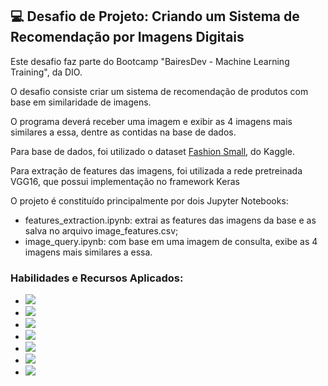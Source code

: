 ## :computer: Desafio de Projeto: Criando um Sistema de Recomendação por Imagens Digitais
<p>Este desafio faz parte do Bootcamp "BairesDev - Machine Learning Training", da DIO.
<p>O desafio consiste criar um sistema de recomendação de produtos com base em similaridade de imagens.
<p>O programa deverá receber uma imagem e exibir as 4 imagens mais similares a essa, dentre as contidas na base de dados.
<p>Para base de dados, foi utilizado o dataset <a href="https://www.kaggle.com/datasets/bhaskar2443053/fashion-small">Fashion Small</a>, do Kaggle.
<p>Para extração de features das imagens, foi utilizada a rede pretreinada VGG16, que possui implementação no framework Keras
<p>O projeto é constituído principalmente por dois Jupyter Notebooks:

- features_extraction.ipynb: extrai as features das imagens da base e as salva no arquivo image_features.csv;
- image_query.ipynb: com base em uma imagem de consulta, exibe as 4 imagens mais similares a essa.

### Habilidades e Recursos Aplicados:


- ![](https://img.shields.io/badge/python-170888?logo=python&labelColor=170888)
- ![](https://img.shields.io/badge/numpy-manipulação_de_vetores_e_tensores-blue?logo=numpy&labelColor=170888)
- ![](https://img.shields.io/badge/pandas-dataframes_e_manipulação_de_arquivos-blue?logo=pandas&labelColor=170888)
- ![](https://img.shields.io/badge/matplotlib-exibição_de_imagens-blue?logo=matplotlib&labelColor=170888)
- ![](https://img.shields.io/badge/keras-redes_neurais_convolucionais_profundas-blue?logo=keras&labelColor=170888)
- ![](https://img.shields.io/badge/sklearn-nearest_neighbors-blue?logo=scikitlearn&labelColor=170888)
- ![](https://img.shields.io/badge/jupyter_notebooks-organização_de_código-blue?logo=jupyter&labelColor=170888)

